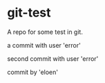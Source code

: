 # git-test
A repo for some test in git.


a commit with user 'error'


second commit with user 'error'

commit by 'eloen'

